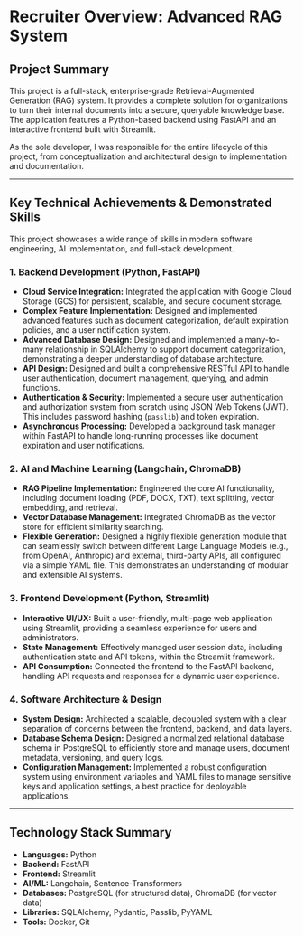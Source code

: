 # Recruiter Overview: Advanced RAG System

## Project Summary

This project is a full-stack, enterprise-grade Retrieval-Augmented Generation (RAG) system. It provides a complete solution for organizations to turn their internal documents into a secure, queryable knowledge base. The application features a Python-based backend using FastAPI and an interactive frontend built with Streamlit.

As the sole developer, I was responsible for the entire lifecycle of this project, from conceptualization and architectural design to implementation and documentation.

---

## Key Technical Achievements & Demonstrated Skills

This project showcases a wide range of skills in modern software engineering, AI implementation, and full-stack development.

### 1. Backend Development (Python, FastAPI)

*   **Cloud Service Integration:** Integrated the application with Google Cloud Storage (GCS) for persistent, scalable, and secure document storage.
*   **Complex Feature Implementation:** Designed and implemented advanced features such as document categorization, default expiration policies, and a user notification system.
*   **Advanced Database Design:** Designed and implemented a many-to-many relationship in SQLAlchemy to support document categorization, demonstrating a deeper understanding of database architecture.
*   **API Design:** Designed and built a comprehensive RESTful API to handle user authentication, document management, querying, and admin functions.
*   **Authentication & Security:** Implemented a secure user authentication and authorization system from scratch using JSON Web Tokens (JWT). This includes password hashing (`passlib`) and token expiration.
*   **Asynchronous Processing:** Developed a background task manager within FastAPI to handle long-running processes like document expiration and user notifications.

### 2. AI and Machine Learning (Langchain, ChromaDB)

*   **RAG Pipeline Implementation:** Engineered the core AI functionality, including document loading (PDF, DOCX, TXT), text splitting, vector embedding, and retrieval.
*   **Vector Database Management:** Integrated ChromaDB as the vector store for efficient similarity searching.
*   **Flexible Generation:** Designed a highly flexible generation module that can seamlessly switch between different Large Language Models (e.g., from OpenAI, Anthropic) and external, third-party APIs, all configured via a simple YAML file. This demonstrates an understanding of modular and extensible AI systems.

### 3. Frontend Development (Python, Streamlit)

*   **Interactive UI/UX:** Built a user-friendly, multi-page web application using Streamlit, providing a seamless experience for users and administrators.
*   **State Management:** Effectively managed user session data, including authentication state and API tokens, within the Streamlit framework.
*   **API Consumption:** Connected the frontend to the FastAPI backend, handling API requests and responses for a dynamic user experience.

### 4. Software Architecture & Design

*   **System Design:** Architected a scalable, decoupled system with a clear separation of concerns between the frontend, backend, and data layers.
*   **Database Schema Design:** Designed a normalized relational database schema in PostgreSQL to efficiently store and manage users, document metadata, versioning, and query logs.
*   **Configuration Management:** Implemented a robust configuration system using environment variables and YAML files to manage sensitive keys and application settings, a best practice for deployable applications.

---

## Technology Stack Summary

*   **Languages:** Python
*   **Backend:** FastAPI
*   **Frontend:** Streamlit
*   **AI/ML:** Langchain, Sentence-Transformers
*   **Databases:** PostgreSQL (for structured data), ChromaDB (for vector data)
*   **Libraries:** SQLAlchemy, Pydantic, Passlib, PyYAML
*   **Tools:** Docker, Git

